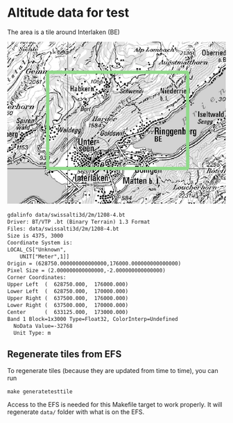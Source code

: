 Altitude data for test
======================

The area is a tile around Interlaken (BE)

![Extent of tile 1208-4.bt](interlaken.png)


    gdalinfo data/swissalti3d/2m/1208-4.bt 
    Driver: BT/VTP .bt (Binary Terrain) 1.3 Format
    Files: data/swissalti3d/2m/1208-4.bt
    Size is 4375, 3000
    Coordinate System is:
    LOCAL_CS["Unknown",
        UNIT["Meter",1]]
    Origin = (628750.000000000000000,176000.000000000000000)
    Pixel Size = (2.000000000000000,-2.000000000000000)
    Corner Coordinates:
    Upper Left  (  628750.000,  176000.000) 
    Lower Left  (  628750.000,  170000.000) 
    Upper Right (  637500.000,  176000.000) 
    Lower Right (  637500.000,  170000.000) 
    Center      (  633125.000,  173000.000) 
    Band 1 Block=1x3000 Type=Float32, ColorInterp=Undefined
      NoData Value=-32768
      Unit Type: m

## Regenerate tiles from EFS

To regenerate tiles (because they are updated from time to time), you can run
```
make generatetesttile
```
Access to the EFS is needed for this Makefile target to work properly. It will regenerate `data/` folder with what is on the EFS.